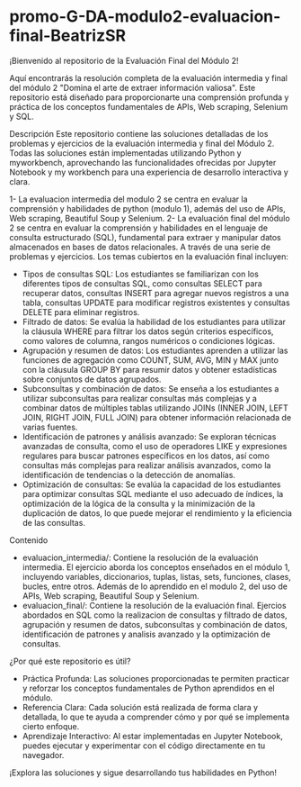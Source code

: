 # promo-G-DA-modulo2-evaluacion-final-BeatrizSR

¡Bienvenido al repositorio de la Evaluación Final del Módulo 2!

Aquí encontrarás la resolución completa de la evaluación intermedia y final del módulo 2 "Domina el arte de extraer información valiosa". Este repositorio está diseñado para proporcionarte una comprensión profunda y práctica de los conceptos fundamentales de APIs, Web scraping, Selenium y SQL.

Descripción
Este repositorio contiene las soluciones detalladas de los problemas y ejercicios de la evaluación intermedia y final del Módulo 2. Todas las soluciones están implementadas utilizando Python y myworkbench, aprovechando las funcionalidades ofrecidas por Jupyter Notebook y my workbench para una experiencia de desarrollo interactiva y clara.

1- La evaluacion intermedia del modulo 2 se centra en evaluar la comprensión y habilidades de python (modulo 1), además del uso de APIs, Web scraping, Beautiful Soup y Selenium.
2- La evaluación final del módulo 2 se centra en evaluar la comprensión y habilidades en el lenguaje de consulta estructurado (SQL), fundamental para extraer y manipular datos almacenados en bases de datos relacionales. A través de una serie de problemas y ejercicios. Los temas cubiertos en la evaluación final incluyen:

- Tipos de consultas SQL: Los estudiantes se familiarizan con los diferentes tipos de consultas SQL, como consultas SELECT para recuperar datos, consultas INSERT para agregar nuevos registros a una tabla, consultas UPDATE para modificar registros existentes y consultas DELETE para eliminar registros.
- Filtrado de datos: Se evalúa la habilidad de los estudiantes para utilizar la cláusula WHERE para filtrar los datos según criterios específicos, como valores de columna, rangos numéricos o condiciones lógicas.
- Agrupación y resumen de datos: Los estudiantes aprenden a utilizar las funciones de agregación como COUNT, SUM, AVG, MIN y MAX junto con la cláusula GROUP BY para resumir datos y obtener estadísticas sobre conjuntos de datos agrupados.
- Subconsultas y combinación de datos: Se enseña a los estudiantes a utilizar subconsultas para realizar consultas más complejas y a combinar datos de múltiples tablas utilizando JOINs (INNER JOIN, LEFT JOIN, RIGHT JOIN, FULL JOIN) para obtener información relacionada de varias fuentes.
- Identificación de patrones y análisis avanzado: Se exploran técnicas avanzadas de consulta, como el uso de operadores LIKE y expresiones regulares para buscar patrones específicos en los datos, así como consultas más complejas para realizar análisis avanzados, como la identificación de tendencias o la detección de anomalías.
- Optimización de consultas: Se evalúa la capacidad de los estudiantes para optimizar consultas SQL mediante el uso adecuado de índices, la optimización de la lógica de la consulta y la minimización de la duplicación de datos, lo que puede mejorar el rendimiento y la eficiencia de las consultas.

Contenido
- evaluacion_intermedia/: Contiene la resolución de la evaluación intermedia. El ejercicio aborda los conceptos enseñados en el módulo 1, incluyendo variables, diccionarios, tuplas, listas, sets, funciones, clases, bucles, entre otros. Además de lo aprendido en el modulo 2, del uso de APIs, Web scraping, Beautiful Soup y Selenium.
- evaluacion_final/: Contiene la resolución de la evaluación final. Ejercios abordados en SQL como la realizacion de consultas y filtrado de datos, agrupación y resumen de datos, subconsultas y combinación de datos, identificación de patrones y analisis avanzado y la optimización de consultas. 


¿Por qué este repositorio es útil?
- Práctica Profunda: Las soluciones proporcionadas te permiten practicar y reforzar los conceptos fundamentales de Python aprendidos en el módulo.
- Referencia Clara: Cada solución está realizada de forma clara y detallada, lo que te ayuda a comprender cómo y por qué se implementa cierto enfoque.
- Aprendizaje Interactivo: Al estar implementadas en Jupyter Notebook, puedes ejecutar y experimentar con el código directamente en tu navegador.

¡Explora las soluciones y sigue desarrollando tus habilidades en Python!